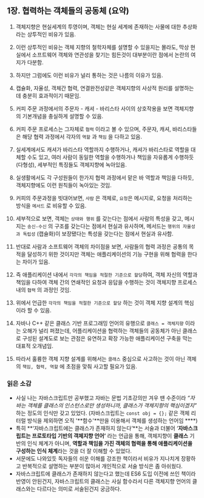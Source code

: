 ## 1장. 협력하는 객체들의 공동체 (요약)

1. 객체지향은 현실세계의 투영이며, 객체는 현실 세계에 존재하는 사물에 대한 추상화라는 상투적인 비유가 있음.

1. 이런 상투적인 비유는 객체 지향의 철학자체를 설명할 수 있을지는 몰라도, 막상 현실에서 소프트웨어 객체와 연관성을 찾기는 힘든것이 대부분이란 점에서 논란의 여지가 다분함. 

1. 하지만 그럼에도 이런 비유가 널리 통하는 것은 나름의 이유가 있음.

1. 캡슐화, 자율성, 객체간 협력, 연결완전성같은 객체지향의 사상적 원리를 설명하는데 충분히 효과적이기 때문임. 

1. 커피 주문 과정에서의 주문자 - 캐셔 - 바리스타 사이의 상호작용을 보면 객체지향의 기본개념을 충실하게 설명할 수 있음.

1. 커피 주문 프로세스는 그자체로 `협력` 이라고 볼 수 있으며, 주문자, 캐셔, 바리스타들은 해당 협력 과정에서 각자의 `역할` 과 `책임` 을 다하고 있음. 

1.  실세계에서도 캐셔가 바리스타 역할까지 수행하거나, 캐셔가 바리스타로 역할을 대체할 수도 있고, 여러 사람이 동일한 역할을 수행하거나 책임을 자유롭게 수행하듯(다형성), 세부적인 특징들도 객체지향에 녹아있음. 

2. 실생활에서도 각 구성원들이 한가지 협력 과정에서 맡은 바 역할과 책임을 다하듯, 객체지향에도 이런 원칙들이 녹아있는 것임. 

3. 커피의 주문과정을 빗대어보면, `사람` 은 객체로, `요청`은 메시지로, 요청을 처리하는 방식을 `메서드` 로 비유할 수 있음.
 
4. 세부적으로 보면, 객체는 `상태와 행위` 를 갖는다는 점에서 사람의 특성을 갖고, 메시지는 `송신-수신` 의 구조를 갖는다는 점에서 현실과 유사하며, 메서드는 `행위의 자율성과 독립성` (캡슐화)이 보장됐다는 특성을 갖는다는 점에서 현실과 유사함. 

5. 반대로 사람과 소프트웨어 객체의 차이점을 보면, 사람들의 협력 과정은 공통의 목적을 달성하기 위한 것이지만 객체는 애플리케이션의 기능 구현을 위해 협력을 한다는 차이가 있음.

1. 즉 애플리케이션 내에서 `각각의 책임을 적절한 기준으로 할당`하여, 객체 자신의 역할과 책임을 다하여 객체 간의 연쇄적인 요청과 응답을 수행하는 것이 객체지향 프로세스 내의 `협력` 의 과정인 것임.

2. 위에서 언급한 `각각의 책임을 적절한 기준으로 할당` 하는 것이 객체 지향 설계의 핵심이라 할 수 있음. 

1. 자바나 C++ 같은 클래스 기반 프로그래밍 언어의 유행으로 `클래스 = 객체지향` 이라는 오해가 널리 퍼졌는데, 어플리케이션을 협력하는 객체들의 공동체가 아닌 클래스로 구성된 설계도로 보는 관점은 유연하고 확장 가능한 애플리케이션 구축을 막는 대표적 오개념임.

1.  따라서 훌륭한 객체 지향 설계를 위해서는 `클래스` 중심으로 사고하는 것이 아닌 객체의 `책임, 협력, 역할` 에 초점을 맞춰 사고할 필요가 있음. 

### 읽은 소감

- 사실 나는 자바스크립트만 공부했고 자바는 문법 기초강의만 겨우 땐 수준이라 *“자바는 객체를 클래스의 인스턴스로만 생성하니까, 클래스가 객체지향의 핵심이겠지”* 하는 정도의 인식만 갖고 있었다. (자바스크립트는 `const obj = {};` 같은 객체 리터럴 방식을 제외하면 오직 '**함수'**만을 이용해서 객체를 생성하는 언어임 ****)
- 특히 **‘자바스크립트에는 클래스가 존재하지 않는다’**는 서술과 더불어 ‘**자바스크립트는 프로토타입 기반의 객체지향 언어’** 라는 언급을 통해, 객체지향이 **클래스** 기반의 인식 체계가 아니며, **역할과 책임을 가진 객체의 협력을 통해 애플리케이션을 구성하는 인식 체계**라는 것을 더 잘 이해할 수 있었다.
- 서문에도 나와있듯 독자들의 쉬운 이해를 강조한 책이라서 비유가 지나치게 장황하고 반복적으로 설명하는 부분이 많아서 개인적으로 서술 방식은 좀 아쉬웠다.
- 자바스크립트에 클래스가 존재하지 않는다고 했는데 ES6 도입 이전에 쓰인 책이라 반영이 안된건지, 자바스크립트의 클래스는 사실 함수라서 다른 객체지향 언어의 클래스와는 다르다는 의미로 서술된건지 궁금하다.